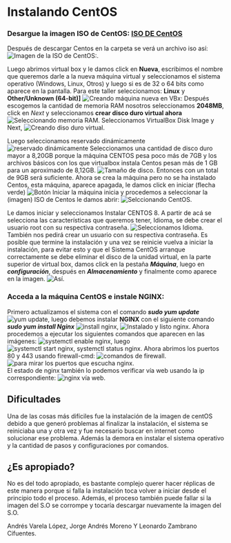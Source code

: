 # Instalando CentOS

### Desargue la imagen ISO de CentOS: [ISO DE CentOS](https://wiki.centos.org/Download)  
Después de descargar Centos en la carpeta se verá un archivo iso así:  
![**Imagen de la ISO de CentOS**:](https://github.com/leonardoZambranoCifuentes/Images-Distribuidos/blob/master/pantalazo%20de%20la%20iso%20de%20Centos.PNG).

Luego abrimos virtual box y le damos click en **Nueva**, escribimos el nombre que queremos darle a la nueva máquina virtual y seleccionamos el sistema operativo (Windows, Linux, Otros) y luego si es de 32 o 64 bits como aparece en la pantalla. Para este taller seleccionamos: **Linux** y **Other/Unknown (64-bit)]** ![Creando máquina nueva en VBx:](https://github.com/leonardoZambranoCifuentes/Images-Distribuidos/blob/master/creando%20m%C3%A1quina%20nueva%20en%20VBX.PNG) Después escogemos la cantidad de memoria RAM nosotros seleccionamos **2048MB**, click en *Next* y seleccionamos **crear disco duro virtual ahora** ![Seleccionando memoria RAM](https://github.com/leonardoZambranoCifuentes/Images-Distribuidos/blob/master/seleccionando%20la%20cantidad%20de%20memoria%20RAM.png). Seleccionamos VirtualBox Disk Image y Next, ![**Creando diso duro virtual**](https://github.com/leonardoZambranoCifuentes/Images-Distribuidos/blob/master/crear%20disco%20duro%20virtual.PNG).  

Luego seleccionamos reservado dinámicamente ![reservado dinámicamente](https://github.com/leonardoZambranoCifuentes/Images-Distribuidos/blob/master/reservado%20din%C3%A1micamente.PNG) Seleccionamos una cantidad de disco duro mayor a 8,20GB porque la máquina CENTOS pesa poco más de 7GB y los archivos básicos con los que virtualbox instala Centos pesan más de 1 GB para un aproximado de 8,12GB. ![Tamaño de disco](https://github.com/leonardoZambranoCifuentes/Images-Distribuidos/blob/master/seleccionando%20cantidad%20de%20disco%20duro.PNG). Entonces con un total de 9GB será suficiente. Ahora se crea la máquina pero no se ha instalado Centos, esta máquina, aparece apagada, le damos click en iniciar (flecha verde) ![Botón Iniciar](https://github.com/leonardoZambranoCifuentes/Images-Distribuidos/blob/master/bot%C3%B3n%20verde%20de%20inicio.PNG) la máquina inicia y procedemos a seleccionar la (imagen) ISO de Centos le damos abrir: ![Selccionando CentOS](https://github.com/leonardoZambranoCifuentes/Images-Distribuidos/blob/master/seleccionando%20la%20imagen%20de%20Centos.PNG). 

Le damos iniciar y seleccionamos Instalar CENTOS 8. A partir de acá se selecciona las características que queremos tener, Idioma, se debe crear el usuario root con su respectiva contraseña. ![Seleccionamos Idioma](https://github.com/leonardoZambranoCifuentes/Images-Distribuidos/blob/master/seleccionamos%20idioma.PNG). También nos pedirá crear un usuario con su respectiva contraseña. Es posible que termine la instalación y una vez se reinicie vuelva a iniciar la instalación, para evitar esto y que el Sistema CentOS arranque correctamente se debe eliminar el disco de la unidad virtual, en la parte superior de virtual box, damos click en la pestaña ***Máquina***, luego en ***configuración***, después en ***Almacenamiento*** y finalmente como aparece en la imagen. ![**Así**](https://github.com/leonardoZambranoCifuentes/Images-Distribuidos/blob/master/finalizar%20la%20instalaci%C3%B3n.PNG). 
### Acceda a la máquina CentOS e instale NGINX: ###
Primero actualizamos el sistema con el comando ***sudo yum update*** ![yum update](https://github.com/leonardoZambranoCifuentes/Images-Distribuidos/blob/master/Instalando%20Nginx.PNG), luego debemos instalar **NGINX** con el siguiente comando ***sudo yum install Nginx*** ![install nginx](https://github.com/leonardoZambranoCifuentes/Images-Distribuidos/blob/master/NGINX.PNG), ![Instalado y listo nginx](https://github.com/leonardoZambranoCifuentes/Images-Distribuidos/blob/master/NGINX%202.PNG).
Ahora procedemos a ejecutar los siguientes comandos que aparecen en las imágenes: ![systemctl enable nginx](https://github.com/leonardoZambranoCifuentes/Images-Distribuidos/blob/master/systemctl%20nginx%20service.PNG), luego ![systemctl start nginx, systemctl status nginx](https://github.com/leonardoZambranoCifuentes/Images-Distribuidos/blob/master/start%20and%20status.PNG). Ahora abrimos los puertos 80 y 443 usando firewall-cmd:
![comandos de firewall](https://github.com/leonardoZambranoCifuentes/Images-Distribuidos/blob/master/firewall%20cmd%20service%20http%20completo%201.PNG).
![para mirar los puertos que escucha nginx](https://github.com/leonardoZambranoCifuentes/Images-Distribuidos/blob/master/escuchando%20por%20los%20puertos.PNG).  
El estado de nginx también lo podemos verificar vía web usando la ip correspondiente: ![nginx vía web](https://github.com/leonardoZambranoCifuentes/Images-Distribuidos/blob/master/good%20nginx.PNG).

## Dificultades ##
Una de las cosas más difíciles fue la instalación de la imagen de centOS debido a que generó problemas al finalizar la instalación, el sistema se reiniciaba una y otra vez y fue necesario buscar en internet como solucionar ese problema. Además la demora en instalar el sistema operativo y la cantidad de pasos y configuraciones por comandos.

## ¿Es apropiado? ##
No es del todo apropiado, es bastante complejo querer hacer réplicas de este manera porque si falla la instalación toca volver a iniciar desde el principio todo el proceso. Además, el proceso también puede fallar si la imagen del S.O se corrompe y tocaría descargar nuevamente la imagen del S.O.

Andrés Varela López, Jorge Andrés Moreno Y Leonardo Zambrano Cifuentes.
